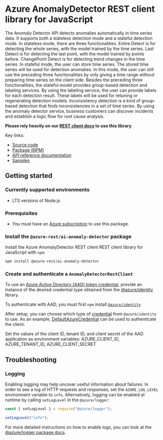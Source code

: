 # Azure AnomalyDetector REST client library for JavaScript

The Anomaly Detector API detects anomalies automatically in time series data.
It supports both a stateless detection mode and a
stateful detection mode. In stateless mode, there are three functionalities. Entire
Detect is for detecting the whole series, with the model trained by the time series.
Last Detect is for detecting the last point, with the model trained by points before.
ChangePoint Detect is for detecting trend changes in the time series. In stateful
mode, the user can store time series. The stored time series will be used for
detection anomalies. In this mode, the user can still use the preceding three
functionalities by only giving a time range without preparing time series on the
client side. Besides the preceding three functionalities, the stateful model
provides group-based detection and labeling services. By using the labeling
service, the user can provide labels for each detection result. These labels will be
used for retuning or regenerating detection models. Inconsistency detection is
a kind of group-based detection that finds inconsistencies in
a set of time series. By using the anomaly detector service, business customers can
discover incidents and establish a logic flow for root cause analysis.

**Please rely heavily on our [REST client docs](https://github.com/Azure/azure-sdk-for-js/blob/main/documentation/rest-clients.md) to use this library**

Key links:

- [Source code](https://github.com/Azure/azure-sdk-for-js/tree/main/sdk/anomalydetector/ai-anomaly-detector-rest)
- [Package (NPM)](https://www.npmjs.com/package/@azure-rest/ai-anomaly-detector)
- [API reference documentation](https://docs.microsoft.com/javascript/api/@azure-rest/ai-anomaly-detector)
- [Samples](https://github.com/Azure/azure-sdk-for-js/tree/main/sdk/anomalydetector/ai-anomaly-detector-rest/samples)

## Getting started

### Currently supported environments

- LTS versions of Node.js

### Prerequisites

- You must have an [Azure subscription](https://azure.microsoft.com/free/) to use this package.

### Install the `@azure-rest/ai-anomaly-detector` package

Install the Azure AnomalyDetector REST client REST client library for JavaScript with `npm`:

```bash
npm install @azure-rest/ai-anomaly-detector
```

### Create and authenticate a `AnomalyDetectorRestClient`

To use an [Azure Active Directory (AAD) token credential](https://github.com/Azure/azure-sdk-for-js/blob/main/sdk/identity/identity/samples/AzureIdentityExamples.md#authenticating-with-a-pre-fetched-access-token),
provide an instance of the desired credential type obtained from the
[@azure/identity](https://github.com/Azure/azure-sdk-for-js/tree/main/sdk/identity/identity#credentials) library.

To authenticate with AAD, you must first `npm` install [`@azure/identity`](https://www.npmjs.com/package/@azure/identity) 

After setup, you can choose which type of [credential](https://github.com/Azure/azure-sdk-for-js/tree/main/sdk/identity/identity#credentials) from `@azure/identity` to use.
As an example, [DefaultAzureCredential](https://github.com/Azure/azure-sdk-for-js/tree/main/sdk/identity/identity#defaultazurecredential)
can be used to authenticate the client.

Set the values of the client ID, tenant ID, and client secret of the AAD application as environment variables:
AZURE_CLIENT_ID, AZURE_TENANT_ID, AZURE_CLIENT_SECRET

## Troubleshooting

### Logging

Enabling logging may help uncover useful information about failures. In order to see a log of HTTP requests and responses, set the `AZURE_LOG_LEVEL` environment variable to `info`. Alternatively, logging can be enabled at runtime by calling `setLogLevel` in the `@azure/logger`:

```javascript
const { setLogLevel } = require("@azure/logger");

setLogLevel("info");
```

For more detailed instructions on how to enable logs, you can look at the [@azure/logger package docs](https://github.com/Azure/azure-sdk-for-js/tree/main/sdk/core/logger).
